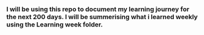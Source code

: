 ### I will be using this repo to document my learning journey for the next 200 days. I will be summerising what i learned weekly using the **Learning week** folder. 
